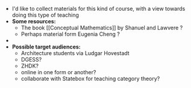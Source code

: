 - I'd like to collect materials for this kind of course, with a view towards doing this type of teaching
- **Some resources:**
    - The book [[Conceptual Mathematics]] by Shanuel and Lawvere ? 
    - Perhaps material form Eugenia Cheng ? 
- 
- **Possible target audiences:**
    - Architecture students via Ludgar Hovestadt
    - DGESS?
    - ZHDK?
    - online in one form or another?
    - collaborate with Statebox for teaching category theory?
